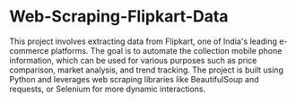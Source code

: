 # Web-Scraping-Flipkart-Data
This project involves extracting data from Flipkart, one of India's leading e-commerce platforms. The goal is to automate the collection mobile phone information, which can be used for various purposes such as price comparison, market analysis, and trend tracking. The project is built using Python and leverages web scraping libraries like BeautifulSoup and requests, or Selenium for more dynamic interactions.
